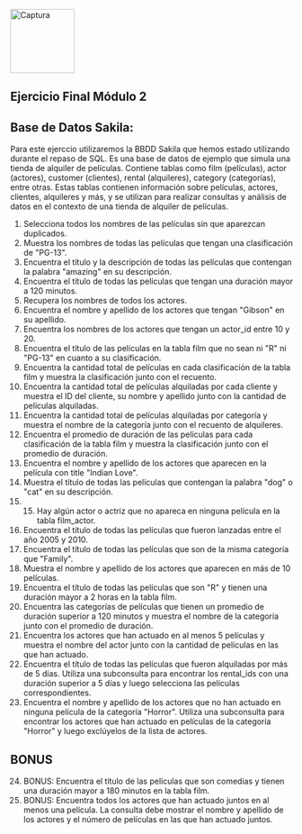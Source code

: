 


 <img width="114" alt="Captura" src="https://github.com/spinelf/promo-H-DA-modulo2-evaluacion-final-SilviaPinel/assets/99440874/06003b59-282a-4129-83aa-3758a3e7855c">  <h2> Ejercicio Final Módulo 2 </h2>

## Base de Datos Sakila:

Para este ejerccio utilizaremos la BBDD Sakila que hemos estado utilizando durante el repaso de SQL. Es
una base de datos de ejemplo que simula una tienda de alquiler de películas. Contiene tablas como film
(películas), actor (actores), customer (clientes), rental (alquileres), category (categorías), entre otras.
Estas tablas contienen información sobre películas, actores, clientes, alquileres y más, y se utilizan para
realizar consultas y análisis de datos en el contexto de una tienda de alquiler de películas.
  1. Selecciona todos los nombres de las películas sin que aparezcan duplicados.
  2. Muestra los nombres de todas las películas que tengan una clasificación de "PG-13".
  3. Encuentra el título y la descripción de todas las películas que contengan la palabra "amazing" en
    su descripción.
  4. Encuentra el título de todas las películas que tengan una duración mayor a 120 minutos.
  5. Recupera los nombres de todos los actores.
  6. Encuentra el nombre y apellido de los actores que tengan "Gibson" en su apellido.
  7. Encuentra los nombres de los actores que tengan un actor_id entre 10 y 20.
  8. Encuentra el título de las películas en la tabla film que no sean ni "R" ni "PG-13" en cuanto a su
    clasificación.
  9. Encuentra la cantidad total de películas en cada clasificación de la tabla film y muestra la
    clasificación junto con el recuento.
  10. Encuentra la cantidad total de películas alquiladas por cada cliente y muestra el ID del cliente, su
    nombre y apellido junto con la cantidad de películas alquiladas.
  11. Encuentra la cantidad total de películas alquiladas por categoría y muestra el nombre de la
    categoría junto con el recuento de alquileres.
  12. Encuentra el promedio de duración de las películas para cada clasificación de la tabla film y
    muestra la clasificación junto con el promedio de duración.
  13. Encuentra el nombre y apellido de los actores que aparecen en la película con title "Indian Love".
  14. Muestra el título de todas las películas que contengan la palabra "dog" o "cat" en su descripción.
  15. 15. Hay algún actor o actriz que no apareca en ninguna película en la tabla film_actor.
  16. Encuentra el título de todas las películas que fueron lanzadas entre el año 2005 y 2010.
  17. Encuentra el título de todas las películas que son de la misma categoría que "Family".
  18. Muestra el nombre y apellido de los actores que aparecen en más de 10 películas.
  19. Encuentra el título de todas las películas que son "R" y tienen una duración mayor a 2 horas en la
    tabla film.
  20. Encuentra las categorías de películas que tienen un promedio de duración superior a 120
    minutos y muestra el nombre de la categoría junto con el promedio de duración.
  21. Encuentra los actores que han actuado en al menos 5 películas y muestra el nombre del actor
    junto con la cantidad de películas en las que han actuado.
  22. Encuentra el título de todas las películas que fueron alquiladas por más de 5 días. Utiliza una
    subconsulta para encontrar los rental_ids con una duración superior a 5 días y luego selecciona
    las películas correspondientes.
  23. Encuentra el nombre y apellido de los actores que no han actuado en ninguna película de la
    categoría "Horror". Utiliza una subconsulta para encontrar los actores que han actuado en
    películas de la categoría "Horror" y luego exclúyelos de la lista de actores.

## BONUS

  24. BONUS: Encuentra el título de las películas que son comedias y tienen una duración mayor a 180
    minutos en la tabla film.
  25. BONUS: Encuentra todos los actores que han actuado juntos en al menos una película. La
    consulta debe mostrar el nombre y apellido de los actores y el número de películas en las que
    han actuado juntos.

